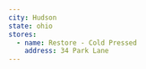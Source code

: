 ```yaml
---
city: Hudson
state: ohio
stores:
  - name: Restore - Cold Pressed
    address: 34 Park Lane
---
```

